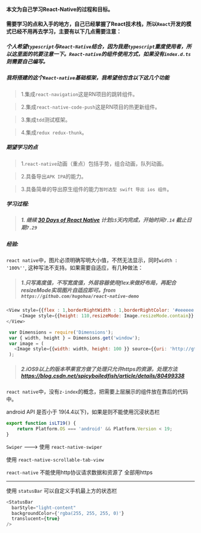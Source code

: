#### 本文为自己学习React-Native的过程和目标。

#### 需要学习的点和入手的地方，自己已经掌握了React技术栈，所以``React``开发的模式已经不用再去学习，主要有以下几点需要注意：

##### 个人希望``typescript``与``React-Native``结合，因为我是``typescript``重度使用者，所以这里面的坑要注意一下。``React-native``的组件使用方式，如果没有``index.d.ts``则需要自己编写。

##### 我将搭建的这个``React-native``基础框架，我希望他包含以下这几个功能

> 1.集成``react-navigation``这是RN项目的跳转组件。

> 2.集成``react-native-code-push``这是RN项目的热更新组件。

> 3.集成``tdd``测试框架。

> 4.集成``redux redux-thunk``。

##### 期望学习的点

> 1.``react-native``动画（重点）包括手势，组合动画，队列动画。

> 2.具备导出``APK IPA``的能力。

> 3.具备简单的导出原生组件的能力``暂时选型 swift 导出 ios 组件``。

##### 学习过程:

> ##### 1. 继续 [30 Days of React Native](https://github.com/fangwei716/30-days-of-react-native) 计划``15``天内完成，开始时间``7.14`` 截止日期``7.29``

##### 经验:

``react native``中，图片必须明确写明大小值，不然无法显示，同时``width : '100%''``, 这种写法不支持。如果需要自适应，有几种做法：
> ##### 1.只写高度值，不写宽度值，外层容器使用flex来做好布局，再配合resizeMode实现图片自适应即可。from ``https://github.com/hugohua/react-native-demo``

```javascript
<View style={{flex : 1,borderRightWidth : 1,borderRightColor: '#eeeeee'}}>
     <Image style={{height: 110,resizeMode: Image.resizeMode.contain}} source={{uri: 'http://gtms01.alicdn.com/tps/i1/TB1nif8HpXXXXc6XVXXAyLxZVXX-320-188.jpg'}} />
</View>
```

```javascript
 var Dimensions = require('Dimensions');
 var { width, height } = Dimensions.get('window');
 var image = (
   <Image style={{width: width, height: 100 }} source={{uri: 'http://gtms01.alicdn.com/tps/i1/TB1nif8HpXXXXc6XVXXAyLxZVXX-320-188.jpg'}} />
 );
```

> ##### 2.iOS9以上的版本苹果官方做了处理只允许https的资源，处理方法 https://blog.csdn.net/spicyboiledfish/article/details/80499338

``react native``中，没有``z-index``的概念，把需要上层展示的组件放在靠后的代码中。

 android API 是否小于 19(4.4以下)，如果是则不能使用沉浸状态栏

```javascript
export function isLT19() {
    return Platform.OS === 'android' && Platform.Version < 19;
}
```

`Swiper` ---> 使用 `react-native-swiper`

使用 `react-native-scrollable-tab-view`

`react-native` 不能使用http协议请求数据和资源了 全部用https

---

使用 `statusBar` 可以自定义手机最上方的状态栏

```javascript
<StatusBar 
  barStyle="light-content"
  backgroundColor={'rgba(255, 255, 255, 0)'} 
  translucent={true} 
/>
```